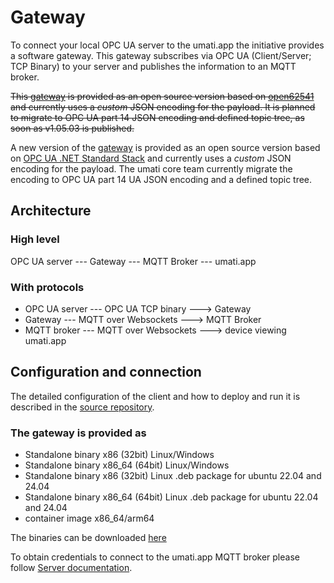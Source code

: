 # Gateway

To connect your local OPC UA server to the umati.app the initiative provides a software gateway.
This gateway subscribes via OPC UA (Client/Server; TCP Binary) to your server and publishes the information to an MQTT broker.

~~This [gateway](https://github.com/umati/Dashboard-OPCUA-Client) is provided as an open source version based on [open62541](https://open62541.org) and currently uses a _custom_ JSON encoding for the payload. It is planned to migrate to OPC UA part 14 JSON encoding and defined topic tree, as soon as v1.05.03 is published.~~

A new version of the [gateway](https://github.com/umati/umatiGateway) is provided as an open source version based on [OPC UA .NET Standard Stack](https://github.com/OPCFoundation/UA-.NETStandard) and currently uses a _custom_ JSON encoding for the payload. The umati core team currently migrate the encoding to OPC UA part 14 UA JSON encoding and a defined topic tree.

## Architecture

### High level

OPC UA server --- Gateway --- MQTT Broker --- umati.app

### With protocols

- OPC UA server --- OPC UA TCP binary ---> Gateway
- Gateway --- MQTT over Websockets ---> MQTT Broker
- MQTT broker --- MQTT over Websockets ---> device viewing umati.app

## Configuration and connection

The detailed configuration of the client and how to deploy and run it is described in the [source repository](https://github.com/umati/umatiGateway/blob/develop/docs/user/usage.md).

### The gateway is provided as

- Standalone binary x86 (32bit) Linux/Windows
- Standalone binary x86_64 (64bit) Linux/Windows
- Standalone binary x86 (32bit) Linux .deb package for ubuntu 22.04 and 24.04
- Standalone binary x86_64 (64bit) Linux .deb package for ubuntu 22.04 and 24.04
- container image x86_64/arm64

The binaries can be downloaded [here](https://github.com/umati/umatiGateway/releases)

To obtain credentials to connect to the umati.app MQTT broker please follow [Server documentation](Server.md#connecting-an-opc-ua-server-to-umatiapp).
